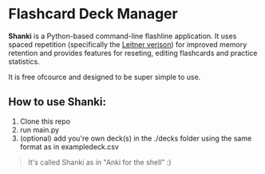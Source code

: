 # Flashcard Deck Manager

**Shanki** is a Python-based command-line flashline application. It uses spaced repetition (specifically the [Leitner verison](https://en.wikipedia.org/wiki/Leitner_system)) for improved memory retention and provides features for reseting, editing flashcards and practice statistics.

It is free ofcource and designed to be super simple to use.

## How to use **Shanki**:

1. Clone this repo
2. run main.py
3. (optional) add you're own deck(s) in the ./decks folder using the same format as in exampledeck.csv

> It's called Shanki as in "Anki for the shell" :)

